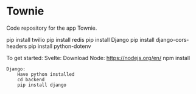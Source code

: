 # Townie
Code repository for the app Townie.

pip install twilio
pip install redis
pip install Django
pip install django-cors-headers
pip install python-dotenv

To get started:
    Svelte: 
        Download Node: https://nodejs.org/en/
        npm install
        
    Django:
        Have python installed
        cd backend
        pip install django

